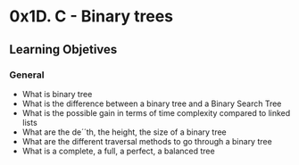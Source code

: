 # 0x1D. C - Binary trees

## Learning Objetives

### General
* What is binary tree
* What is the difference between a binary tree and a Binary Search Tree
* What is the possible gain in terms of time complexity compared to linked lists
* What are the de´´th, the height, the size of a binary tree
* What are the different traversal methods to go through a binary tree
* What is a complete, a full, a perfect, a balanced tree
